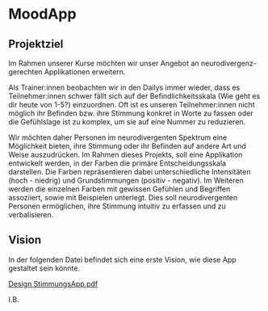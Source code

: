 # MoodApp

## Projektziel
Im Rahmen unserer Kurse möchten wir unser Angebot an neurodivergenz-gerechten Applikationen erweitern.

Als Trainer:innen beobachten wir in den Dailys immer wieder, dass es Teilnehmer:innen schwer fällt sich auf der Befindlichkeitsskala (Wie geht es dir heute von 1-5?) einzuordnen. Oft ist es unseren Teilnehmer:innen nicht möglich ihr Befinden bzw. ihre Stimmung konkret in Worte zu fassen oder die Gefühlslage ist zu komplex, um sie auf eine Nummer zu reduzieren. 

Wir möchten daher Personen im neurodivergenten Spektrum eine Möglichkeit bieten, ihre Stimmung oder ihr Befinden auf andere Art und Weise auszudrücken. Im Rahmen dieses Projekts, soll eine Applikation entwickelt werden, in der Farben die primäre Entscheidungsskala darstellen. Die Farben repräsentieren dabei unterschiedliche Intensitäten (hoch - niedrig) und Grundstimmungen (positiv - negativ). Im Weiteren werden die einzelnen Farben mit gewissen Gefühlen und Begriffen assoziiert, sowie mit Beispielen unterlegt. Dies soll neurodivergenten Personen ermöglichen, ihre Stimmung intuitiv zu erfassen und zu verbalisieren.

## Vision

In der folgenden Datei befindet sich eine erste Vision, wie diese App gestaltet sein könnte.

[Design StimmungsApp.pdf](https://github.com/SpaTeamAcademy/MoodApp/files/12273598/Design.StimmungsApp.pdf)

I.B.